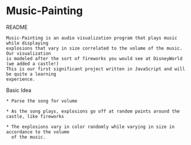 Music-Painting
==============

README
	
	Music-Painting is an audio visualization program that plays music while displaying
	explosions that vary in size correlated to the volume of the music. Our visualization
	is modeled after the sort of fireworks you would see at DisneyWorld (we added a castle!)
	This is our first significant project written in JavaScript and will be quite a learning
	experience.

Basic Idea

	* Parse the song for volume

	* As the song plays, explosions go off at random points around the castle, like fireworks
	
	* The explosions vary in color randomly while varying in size in accordance to the volume
	  of the music.
